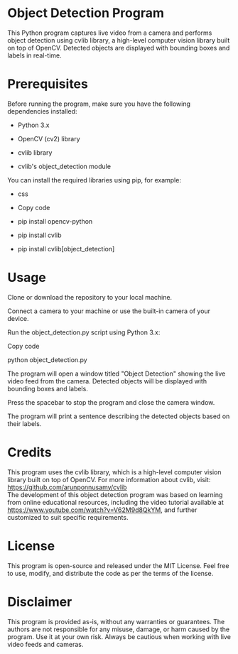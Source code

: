 # Object Detection Program
This Python program captures live video from a camera and performs object detection using cvlib library, a high-level computer vision library built on top of OpenCV. Detected objects are displayed with bounding boxes and labels in real-time.

# Prerequisites
Before running the program, make sure you have the following dependencies installed:

- Python 3.x  

- OpenCV (cv2) library  

- cvlib library  

- cvlib's object_detection module  

You can install the required libraries using pip, for example:  


- css  

- Copy code  

- pip install opencv-python  

- pip install cvlib  

- pip install cvlib[object_detection]  

# Usage  

Clone or download the repository to your local machine.  

Connect a camera to your machine or use the built-in camera of your device.  


Run the object_detection.py script using Python 3.x:  

Copy code  

python object_detection.py  

The program will open a window titled "Object Detection" showing the live video feed from the camera. Detected objects will be displayed with bounding boxes and labels.  

Press the spacebar to stop the program and close the camera window.  

The program will print a sentence describing the detected objects based on their labels.  

# Credits
This program uses the cvlib library, which is a high-level computer vision library built on top of OpenCV. For more information about cvlib, visit: https://github.com/arunponnusamy/cvlib  
The development of this object detection program was based on learning from online educational resources, including the video tutorial available at https://www.youtube.com/watch?v=V62M9d8QkYM, and further customized to suit specific requirements.  


# License
This program is open-source and released under the MIT License. Feel free to use, modify, and distribute the code as per the terms of the license.

# Disclaimer
This program is provided as-is, without any warranties or guarantees. The authors are not responsible for any misuse, damage, or harm caused by the program. Use it at your own risk. Always be cautious when working with live video feeds and cameras.
